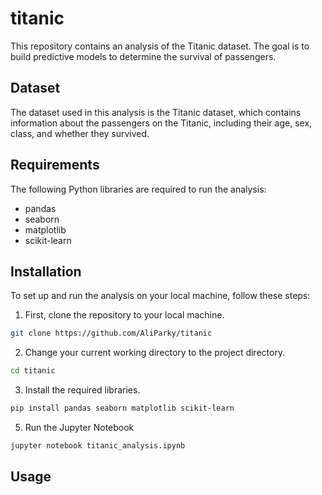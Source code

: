 # titanic

This repository contains an analysis of the Titanic dataset. The goal is to build predictive models to determine the survival of passengers.

## Dataset

The dataset used in this analysis is the Titanic dataset, which contains information about the passengers on the Titanic, including their age, sex, class, and whether they survived.

## Requirements

The following Python libraries are required to run the analysis:
- pandas
- seaborn
- matplotlib
- scikit-learn

## Installation
To set up and run the analysis on your local machine, follow these steps:

1. First, clone the repository to your local machine.
```bash
git clone https://github.com/AliParky/titanic
```
2. Change your current working directory to the project directory.
```bash
cd titanic
```
3. Install the required libraries.
```bash
pip install pandas seaborn matplotlib scikit-learn
```
5. Run the Jupyter Notebook
```bash
jupyter notebook titanic_analysis.ipynb
```

## Usage